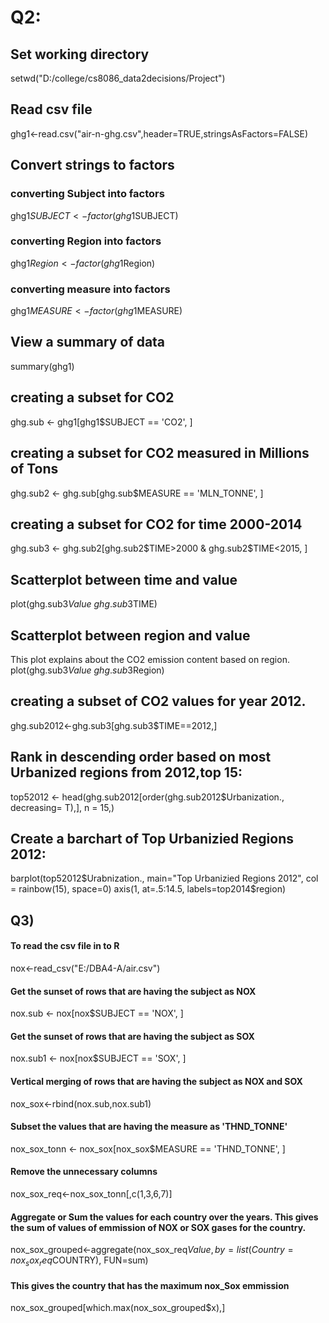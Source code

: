 
# Q2: 
## Set working directory
setwd("D:/college/cs8086_data2decisions/Project")

## Read csv file
ghg1<-read.csv("air-n-ghg.csv",header=TRUE,stringsAsFactors=FALSE)

## Convert strings to factors
### converting Subject into factors
ghg1$SUBJECT <- factor(ghg1$SUBJECT)

### converting Region into factors
ghg1$Region <- factor(ghg1$Region)

### converting measure into factors
ghg1$MEASURE <- factor(ghg1$MEASURE)

## View a summary of data
summary(ghg1)

## creating a subset for CO2 
ghg.sub <- ghg1[ghg1$SUBJECT == 'CO2', ]

## creating a subset for CO2 measured in Millions of Tons
ghg.sub2 <- ghg.sub[ghg.sub$MEASURE == 'MLN_TONNE', ]

## creating a subset for CO2 for time 2000-2014
ghg.sub3 <- ghg.sub2[ghg.sub2$TIME>2000 & ghg.sub2$TIME<2015, ]

## Scatterplot between time and value
plot(ghg.sub3$Value~ghg.sub3$TIME)

## Scatterplot between region and value
This plot explains about the CO2 emission content based on region.
plot(ghg.sub3$Value~ghg.sub3$Region)

## creating a subset of CO2 values for year 2012.
ghg.sub2012<-ghg.sub3[ghg.sub3$TIME==2012,]

## Rank in descending order based on most Urbanized regions from 2012,top 15:
top52012 <- head(ghg.sub2012[order(ghg.sub2012$Urbanization., decreasing= T),], n = 15,)

## Create a barchart of Top Urbanizied Regions 2012:
barplot(top52012$Urabnization., main="Top Urbanizied Regions 2012", col = rainbow(15), space=0)
axis(1, at=.5:14.5, labels=top2014$region)


## Q3)
#### To read the csv file in to R
nox<-read_csv("E:/DBA4-A/air.csv")

#### Get the sunset of rows that are having the subject as NOX
nox.sub <- nox[nox$SUBJECT == 'NOX', ]

#### Get the sunset of rows that are having the subject as SOX
nox.sub1 <- nox[nox$SUBJECT == 'SOX', ]

#### Vertical merging of  rows that are having the subject as NOX and SOX
nox_sox<-rbind(nox.sub,nox.sub1)

#### Subset the values that are having the measure as 'THND_TONNE'
nox_sox_tonn <- nox_sox[nox_sox$MEASURE == 'THND_TONNE', ]
 

#### Remove the unnecessary columns
 nox_sox_req<-nox_sox_tonn[,c(1,3,6,7)]

#### Aggregate or Sum the values for each country over the years. This gives the sum of values of emmission of NOX or SOX gases for the country.
nox_sox_grouped<-aggregate(nox_sox_req$Value, by=list(Country=nox_sox_req$COUNTRY), FUN=sum)
 
#### This gives the country that has the maximum nox_Sox emmission 
nox_sox_grouped[which.max(nox_sox_grouped$x),]
